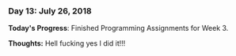 ### Day 13: July 26, 2018

**Today's Progress**: Finished Programming Assignments for Week 3.

**Thoughts:** Hell fucking yes I did it!!!

